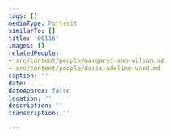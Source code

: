 ```yaml
---
tags: []
mediaType: Portrait
similarTo: []
title: '00116'
images: []
relatedPeople:
- src/content/people/margaret-ann-wilson.md
- src/content/people/doris-adeline-ward.md
caption: ''
date: 
dateApprox: false
location: ''
description: ''
transcription: ''

---
```

